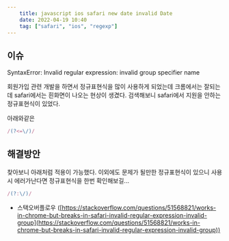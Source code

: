 ```yaml
---
    title: javascript ios safari new date invalid Date
    date: 2022-04-19 10:40
    tag: ["safari", "ios", "regexp"]
---
```

## 이슈
SyntaxError: Invalid regular expression: invalid group specifier name

회원가입 관련 개발을 하면서 정규표현식을 많이 사용하게 되었는데
크롬에서는 잘되는데 safari에서는 흰화면이 나오는 현상이 생겼다.
검색해보니 safari에서 지원을 안하는 정규표현식이 있었다.

아래와같은
```js
/(?<=\/)/
```
## 해결방안
찾아보니 아래처럼 적용이 가능했다.
이외에도 문제가 될만한 정규표현식이 있으니 사용시 에러가난다면 정규표현식을 한번 확인해보길...
```js
/(?:\/)/
```

- 스택오버플로우 ([https://stackoverflow.com/questions/51568821/works-in-chrome-but-breaks-in-safari-invalid-regular-expression-invalid-group](https://stackoverflow.com/questions/51568821/works-in-chrome-but-breaks-in-safari-invalid-regular-expression-invalid-group))